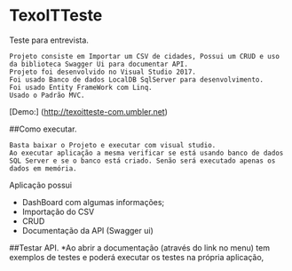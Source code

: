 # TexoITTeste
Teste para entrevista.
```
Projeto consiste em Importar um CSV de cidades, Possui um CRUD e uso da biblioteca Swagger Ui para documentar API.
Projeto foi desenvolvido no Visual Studio 2017.
Foi usado Banco de dados LocalDB SqlServer para desenvolvimento.
Foi usado Entity FrameWork com Linq.
Usado o Padrão MVC.
```
[Demo:] (http://texoitteste-com.umbler.net)

##Como executar.
```
Basta baixar o Projeto e executar com visual studio. 
Ao executar aplicação a mesma verificar se está usando banco de dados SQL Server e se o banco está criado. Senão será executado apenas os dados em memória.
```
Aplicação possui 
*	DashBoard com algumas informações;
*	Importação do CSV
*	CRUD
*	Documentação da API (Swagger ui)

##Testar API.
*Ao abrir a documentação (através do link no menu) tem exemplos de testes e poderá executar os testes na própria aplicação,
